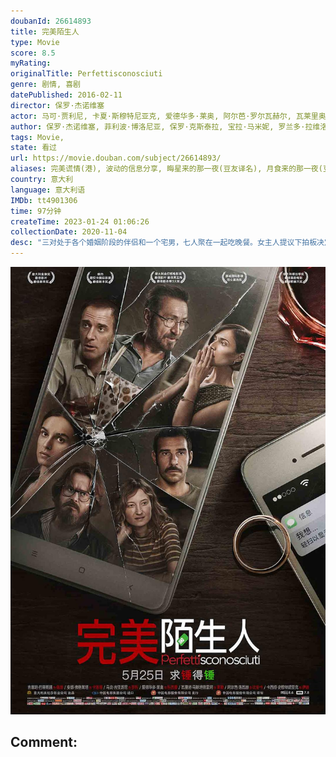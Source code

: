 ```yaml
---
doubanId: 26614893
title: 完美陌生人
type: Movie
score: 8.5
myRating: 
originalTitle: Perfettisconosciuti
genre: 剧情, 喜剧
datePublished: 2016-02-11
director: 保罗·杰诺维塞
actor: 马可·贾利尼, 卡夏·斯穆特尼亚克, 爱德华多·莱奥, 阿尔芭·罗尔瓦赫尔, 瓦莱里奥·马斯坦德雷亚, 安娜·福列塔, 朱塞佩·巴蒂斯通, 贝内黛塔·波尔卡罗利, 伊丽莎白·德·帕罗奥
author: 保罗·杰诺维塞, 菲利波·博洛尼亚, 保罗·克斯泰拉, 宝拉·马米妮, 罗兰多·拉维洛
tags: Movie, 
state: 看过
url: https://movie.douban.com/subject/26614893/
aliases: 完美谎情(港), 波动的信息分享, 晦星来的那一夜(豆友译名), 月食来的那一夜(豆友译名), Perfect_Strangers
country: 意大利
language: 意大利语
IMDb: tt4901306
time: 97分钟
createTime: 2023-01-24 01:06:26
collectionDate: 2020-11-04
desc: "三对处于各个婚姻阶段的伴侣和一个宅男，七人聚在一起吃晚餐。女主人提议下拍板决定当夜所有人分享每一个电话、每一条短信、邮件的内容,由此许多秘密开始不再是秘密，他们之间的关系也开始发生波动。无数疮痍在这场..."
---
```


![image](assets/p2522331945.jpg)

Comment: 
---

